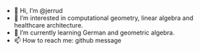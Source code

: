 - 👋 Hi, I’m @jerrud
- 👀 I’m interested in computational geometry, linear algebra and healthcare architecture.
- 🌱 I’m currently learning German and geometric algebra.
- 📫 How to reach me: github message

<!---
jerrud/jerrud is a ✨ special ✨ repository because its `README.md` (this file) appears on your GitHub profile.
You can click the Preview link to take a look at your changes.
--->
